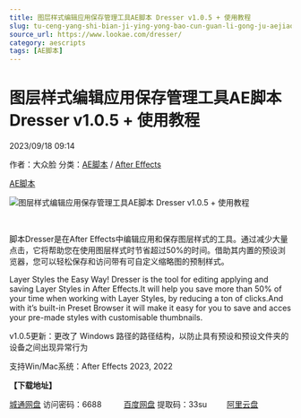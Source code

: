 ```yaml
---
title: 图层样式编辑应用保存管理工具AE脚本 Dresser v1.0.5 + 使用教程
slug: tu-ceng-yang-shi-bian-ji-ying-yong-bao-cun-guan-li-gong-ju-aejiao-ben-dresser-v1-0-5-shi-yong-jiao-cheng
source_url: https://www.lookae.com/dresser/
category: aescripts
tags: [AE脚本]
---
```

# 图层样式编辑应用保存管理工具AE脚本 Dresser v1.0.5 + 使用教程

2023/09/18 09:14

作者：大众脸
分类：[AE脚本](https://www.lookae.com/after-effects/aescripts/) / [After Effects](https://www.lookae.com/after-effects/)

[AE脚本](https://www.lookae.com/tag/ae%e8%84%9a%e6%9c%ac/)

![图层样式编辑应用保存管理工具AE脚本 Dresser v1.0.5 + 使用教程](https://www.lookae.com/wp-content/uploads/2023/03/Dresser-.jpg "图层样式编辑应用保存管理工具AE脚本 Dresser v1.0.5 + 使用教程-LookAE.com")

[﻿﻿﻿](https://cloud.video.taobao.com//play/u/705956171/p/1/e/6/t/1/401911350300.mp4)

脚本Dresser是在After Effects中编辑应用和保存图层样式的工具。通过减少大量点击，它将帮助您在使用图层样式时节省超过50%的时间。借助其内置的预设浏览器，您可以轻松保存和访问带有可自定义缩略图的预制样式。

Layer Styles the Easy Way! Dresser is the tool for editing applying and saving Layer Styles in After Effects.It will help you save more than 50% of your time when working with Layer Styles, by reducing a ton of clicks.And with it’s built-in Preset Browser it will make it easy for you to save and acces your pre-made styles with customisable thumbnails.

v1.0.5更新：更改了 Windows 路径的路径结构，以防止具有预设和预设文件夹的设备之间出现异常行为

支持Win/Mac系统：After Effects 2023, 2022

**【下载地址】**

[城通网盘](https://url70.ctfile.com/f/2827370-940906647-ae704d?p=4431) 访问密码：6688          [百度网盘](https://pan.baidu.com/s/1E2pAjAC-iFqJZyLmr9aptA?pwd=33su) 提取码：33su         [阿里云盘](https://www.aliyundrive.com/s/93suV6NDQpt)
